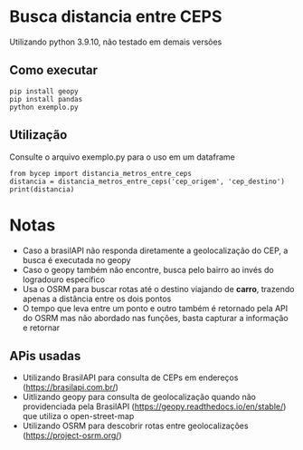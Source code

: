 # Busca distancia entre CEPS  

Utilizando python 3.9.10, não testado em demais versões

## Como executar  
    pip install geopy
    pip install pandas
    python exemplo.py


## Utilização
Consulte o arquivo exemplo.py para o uso em um dataframe

    from bycep import distancia_metros_entre_ceps
    distancia = distancia_metros_entre_ceps('cep_origem', 'cep_destino')
    print(distancia)

# Notas
- Caso a brasilAPI não responda diretamente a geolocalização do CEP, a busca é executada no geopy
- Caso o geopy também não encontre, busca pelo bairro ao invés do logradouro específico
- Usa o OSRM para buscar rotas até o destino viajando de **carro**, trazendo apenas a distância entre os dois pontos
- O tempo que leva entre um ponto e outro também é retornado pela API do OSRM mas não abordado nas funções, basta capturar a informação e retornar


## APis usadas
- Utilizando BrasilAPI para consulta de CEPs em endereços (https://brasilapi.com.br/)
- Uitlizando geopy  para consulta de geolocalização quando não providenciada pela BrasilAPI (https://geopy.readthedocs.io/en/stable/) que utiliza o open-street-map
- Utilizando OSRM para descobrir rotas entre geolocalizações (https://project-osrm.org/)